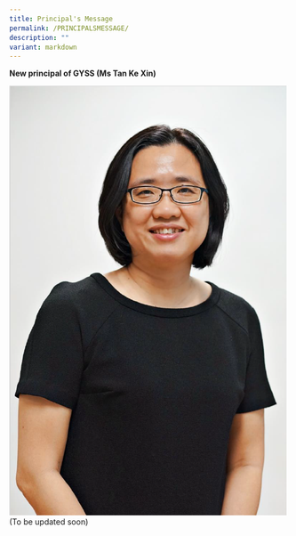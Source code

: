 ```yaml
---
title: Principal's Message
permalink: /PRINCIPALSMESSAGE/
description: ""
variant: markdown
---
```

**New principal of GYSS 
(Ms Tan Ke Xin)**


![](/images/Screenshot_2023_12_21_120257.png)
(To be updated soon)